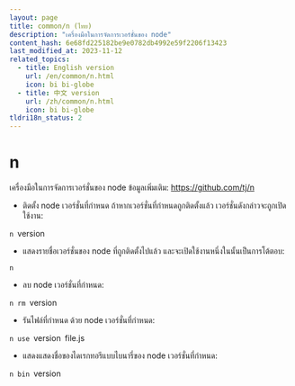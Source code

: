```yaml
---
layout: page
title: common/n (ไทย)
description: "เครื่องมือในการจัดการเวอร์ชั่นของ node"
content_hash: 6e68fd225182be9e0782db4992e59f2206f13423
last_modified_at: 2023-11-12
related_topics:
  - title: English version
    url: /en/common/n.html
    icon: bi bi-globe
  - title: 中文 version
    url: /zh/common/n.html
    icon: bi bi-globe
tldri18n_status: 2
---
```

# n

เครื่องมือในการจัดการเวอร์ชั่นของ node
ข้อมูลเพิ่มเติม: <https://github.com/tj/n>

- ติดตั้ง node เวอร์ชั่นที่กำหนด ถ้าหากเวอร์ชั่นที่กำหนดถูกติดตั้งแล้ว เวอร์ชั่นดังกล่าวจะถูกเปิดใช้งาน:

`n `<span class="tldr-var badge badge-pill bg-dark-lm bg-white-dm text-white-lm text-dark-dm font-weight-bold">version</span>

- แสดงรายชื่อเวอร์ชั่นของ node ที่ถูกติดตั้งไปแล้ว และจะเปิดใช้งานหนึ่งในนั้นเป็นการโต้ตอบ:

`n`

- ลบ node เวอร์ชั่นที่กำหนด:

`n rm `<span class="tldr-var badge badge-pill bg-dark-lm bg-white-dm text-white-lm text-dark-dm font-weight-bold">version</span>

- รันไฟล์ที่กำหนด ด้วย node เวอร์ชั่นที่กำหนด:

`n use `<span class="tldr-var badge badge-pill bg-dark-lm bg-white-dm text-white-lm text-dark-dm font-weight-bold">version</span>` `<span class="tldr-var badge badge-pill bg-dark-lm bg-white-dm text-white-lm text-dark-dm font-weight-bold">file.js</span>

- แสดงแสดงชื่อของไดเรกทอรีแบบไบนารี่ของ node เวอร์ชั่นที่กำหนด:

`n bin `<span class="tldr-var badge badge-pill bg-dark-lm bg-white-dm text-white-lm text-dark-dm font-weight-bold">version</span>
